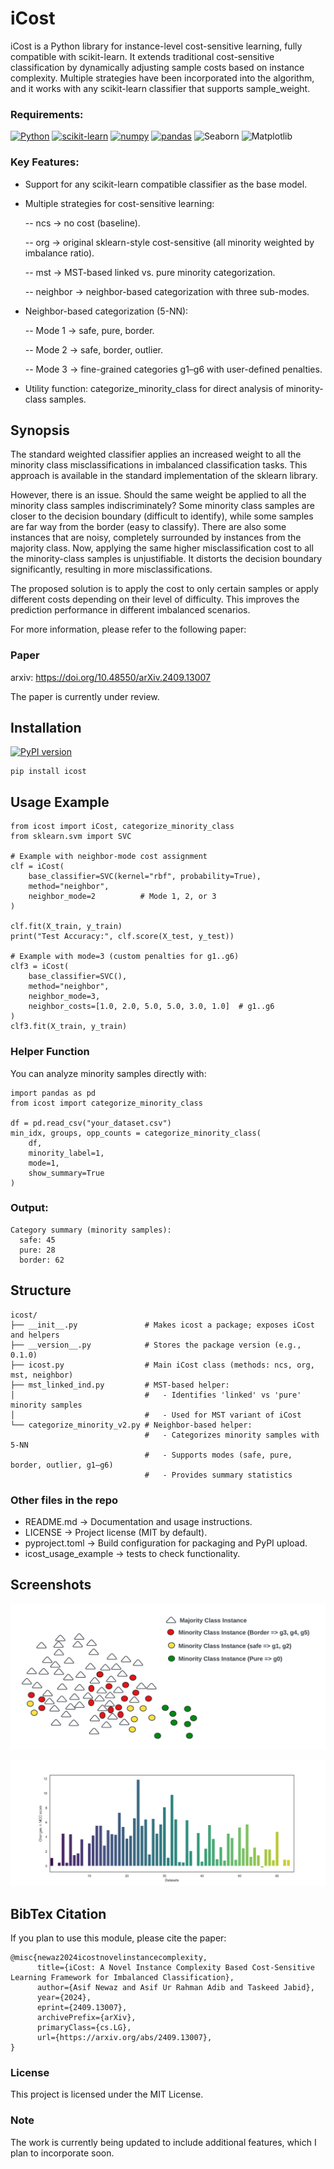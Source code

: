 
# iCost

iCost is a Python library for instance-level cost-sensitive learning, fully compatible with scikit-learn. It extends traditional cost-sensitive classification by dynamically adjusting sample costs based on instance complexity. Multiple strategies have been incorporated into the algorithm, and it works with any scikit-learn classifier that supports sample_weight.

### Requirements:
[![Python](https://img.shields.io/badge/Python-3.8%2B-blue)](https://www.python.org/downloads/)
[![scikit-learn](https://img.shields.io/badge/scikit--learn-0.24%2B-orange)](https://scikit-learn.org/stable/)
[![numpy](https://img.shields.io/badge/numpy-1.19%2B-ff69b4)](https://numpy.org/)
[![pandas](https://img.shields.io/badge/pandas-1.1%2B-yellow)](https://pandas.pydata.org/)
![Seaborn](https://img.shields.io/badge/Seaborn-Data%20Visualization-blue)
![Matplotlib](https://img.shields.io/badge/Matplotlib-Data%20Visualization-orange)


 

### Key Features:
- Support for any scikit-learn compatible classifier as the base model.
- Multiple strategies for cost-sensitive learning:

    -- ncs → no cost (baseline).
  
    -- org → original sklearn-style cost-sensitive (all minority weighted by imbalance ratio).
  
    -- mst → MST-based linked vs. pure minority categorization.
  
    -- neighbor → neighbor-based categorization with three sub-modes.

- Neighbor-based categorization (5-NN):

    -- Mode 1 → safe, pure, border.
  
    -- Mode 2 → safe, border, outlier.
  
    -- Mode 3 → fine-grained categories g1–g6 with user-defined penalties.

- Utility function: categorize_minority_class for direct analysis of minority-class samples.

  
## Synopsis

The standard weighted classifier applies an increased weight to all the minority class misclassifications in imbalanced classification tasks. This approach is available in the standard implementation of the sklearn library.

However, there is an issue. Should the same weight be applied to all the minority class samples indiscriminately? Some minority class samples are closer to the decision boundary (difficult to identify), while some samples are far way from the border (easy to classify). There are also some instances that are noisy, completely surrounded by instances from the majority class. Now, applying the same higher misclassification cost to all the minority-class samples is unjustifiable. It distorts the decision boundary significantly, resulting in more misclassifications. 

The proposed solution is to apply the cost to only certain samples or apply different costs depending on their level of difficulty. This improves the prediction performance in different imbalanced scenarios.

For more information, please refer to the following paper:

### Paper

arxiv: https://doi.org/10.48550/arXiv.2409.13007 

The paper is currently under review.

## Installation

[![PyPI version](https://img.shields.io/pypi/v/icost?color=blue&label=install%20with%20pip)](https://pypi.org/project/icost/)


```
pip install icost
```


## Usage Example

```
from icost import iCost, categorize_minority_class
from sklearn.svm import SVC

# Example with neighbor-mode cost assignment
clf = iCost(
    base_classifier=SVC(kernel="rbf", probability=True),
    method="neighbor",
    neighbor_mode=2          # Mode 1, 2, or 3
)

clf.fit(X_train, y_train)
print("Test Accuracy:", clf.score(X_test, y_test))

# Example with mode=3 (custom penalties for g1..g6)
clf3 = iCost(
    base_classifier=SVC(),
    method="neighbor",
    neighbor_mode=3,
    neighbor_costs=[1.0, 2.0, 5.0, 5.0, 3.0, 1.0]  # g1..g6
)
clf3.fit(X_train, y_train)
```

### Helper Function

You can analyze minority samples directly with:

```
import pandas as pd
from icost import categorize_minority_class

df = pd.read_csv("your_dataset.csv")
min_idx, groups, opp_counts = categorize_minority_class(
    df,
    minority_label=1,
    mode=1,
    show_summary=True
)
```

### Output:

```
Category summary (minority samples):
  safe: 45
  pure: 28
  border: 62
```

## Structure

```
icost/
├── __init__.py               # Makes icost a package; exposes iCost and helpers
├── __version__.py            # Stores the package version (e.g., 0.1.0)
├── icost.py                  # Main iCost class (methods: ncs, org, mst, neighbor)
├── mst_linked_ind.py         # MST-based helper:
│                             #   - Identifies 'linked' vs 'pure' minority samples
│                             #   - Used for MST variant of iCost
└── categorize_minority_v2.py # Neighbor-based helper:
                              #   - Categorizes minority samples with 5-NN
                              #   - Supports modes (safe, pure, border, outlier, g1–g6)
                              #   - Provides summary statistics
```

### Other files in the repo

 - README.md → Documentation and usage instructions.
 - LICENSE → Project license (MIT by default).
 - pyproject.toml → Build configuration for packaging and PyPI upload.
 - icost_usage_example → tests to check functionality.


## Screenshots

![App Screenshot](https://github.com/newaz-aa/Modified_Cost_Sensitive_Classifier/blob/main/Figures/categorization.png)

![App Screenshot](https://github.com/newaz-aa/Modified_Cost_Sensitive_Classifier/blob/main/Figures/icsot_lr.png)


## BibTex Citation
If you plan to use this module, please cite the paper:

```
@misc{newaz2024icostnovelinstancecomplexity,
      title={iCost: A Novel Instance Complexity Based Cost-Sensitive Learning Framework for Imbalanced Classification}, 
      author={Asif Newaz and Asif Ur Rahman Adib and Taskeed Jabid},
      year={2024},
      eprint={2409.13007},
      archivePrefix={arXiv},
      primaryClass={cs.LG},
      url={https://arxiv.org/abs/2409.13007}, 
}
```

### License

This project is licensed under the MIT License.

### Note

The work is currently being updated to include additional features, which I plan to incorporate soon. 
